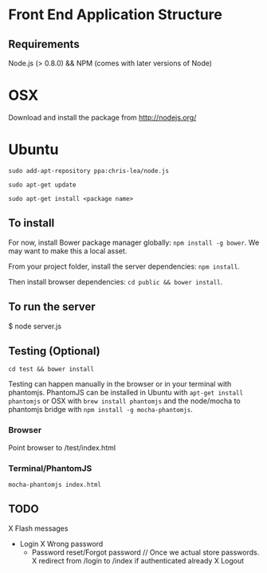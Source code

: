 Front End Application Structure
=================================

Requirements
------------

Node.js (> 0.8.0) && NPM (comes with later versions of Node)

# OSX
Download and install the package from http://nodejs.org/

# Ubuntu

    sudo add-apt-repository ppa:chris-lea/node.js

    sudo apt-get update

    sudo apt-get install <package name>



To install
----------

For now, install Bower package manager globally: `npm install -g bower`. We may want to make this a local asset.

From your project folder, install the server dependencies: `npm install`.

Then install browser dependencies: `cd public && bower install`.


To run the server
-----------------

$ node server.js

Testing (Optional)
------------------

`cd test && bower install`

Testing can happen manually in the browser or in your terminal with phantomjs. PhantomJS can be installed in Ubuntu with `apt-get install phantomjs` or OSX with `brew install phantomjs` and the node/mocha to phantomjs bridge with `npm install -g mocha-phantomjs`.

### Browser
Point browser to /test/index.html

### Terminal/PhantomJS
`mocha-phantomjs index.html`


TODO
----

X Flash messages
* Login
  X Wrong password
  - Password reset/Forgot password // Once we actual store passwords.
  X redirect from /login to /index if authenticated already
  X Logout
